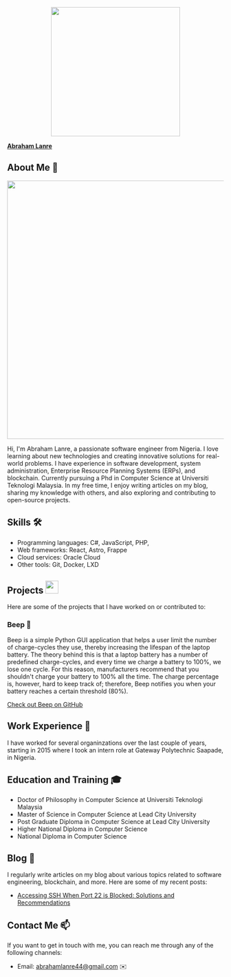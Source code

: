 <div align="center"><img src="https://github.com/drshahizan/learn-github/blob/main/profile/AbrahamLanre/Abraham.JPG" width="300" /></div>

[**Abraham Lanre**](https://github.com/Abrahamlanre)

## About Me 🚀
<div align="center"><img src="https://github.com/drshahizan/BDM/assets/51344005/ffaa458f-d247-48f9-86f6-c4f88ebefaa5" width="600" /></div>

Hi, I'm Abraham Lanre, a passionate software engineer from Nigeria. I love learning about new technologies and creating innovative solutions for real-world problems. I have experience in software development, system administration, Enterprise Resource Planning Systems (ERPs), and blockchain. Currently pursuing a Phd in Computer Science at Universiti Teknologi Malaysia. In my free time, I enjoy writing articles on my blog, sharing my knowledge with others, and also exploring and contributing to open-source projects.

## Skills 🛠️

- Programming languages: C#, JavaScript, PHP, 
- Web frameworks: React, Astro, Frappe
- Cloud services: Oracle Cloud
- Other tools: Git, Docker, LXD

## Projects <img src="https://github.com/drshahizan/BDM/assets/51344005/9bfd8fba-9b7b-4f06-8b4e-0a44313e5baa" width="30" />

Here are some of the projects that I have worked on or contributed to:

### Beep 🔋

Beep is a simple Python GUI application that helps a user limit the number of charge-cycles they use, thereby increasing the lifespan of the laptop battery. The theory behind this is that a laptop battery has a number of predefined charge-cycles, and every time we charge a battery to 100%, we lose one cycle. For this reason, manufacturers recommend that you shouldn't charge your battery to 100% all the time. The charge percentage is, however, hard to keep track of; therefore, Beep notifies you when your battery reaches a certain threshold (80%).

[Check out Beep on GitHub](https://github.com/OSCA-Kampala-Chapter/Beep)

## Work Experience 💼

I have worked for several organinzations over the last couple of years, starting in 2015 where I took an intern role at Gateway Polytechnic Saapade, in Nigeria. 

## Education and Training 🎓

- Doctor of Philosophy in Computer Science at Universiti Teknologi Malaysia
- Master of Science in Computer Science at Lead City University
- Post Graduate Diploma in Computer Science at Lead City University
- Higher National Diploma in Computer Science
- National Diploma in Computer Science

## Blog 📝

I regularly write articles on my blog about various topics related to software engineering, blockchain, and more. Here are some of my recent posts:

- [Accessing SSH When Port 22 is Blocked: Solutions and Recommendations](https://blog.bakungabronson.com/ssh-unblock)

## Contact Me 📫

If you want to get in touch with me, you can reach me through any of the following channels:

- Email: abrahamlanre44@gmail.com ✉️

